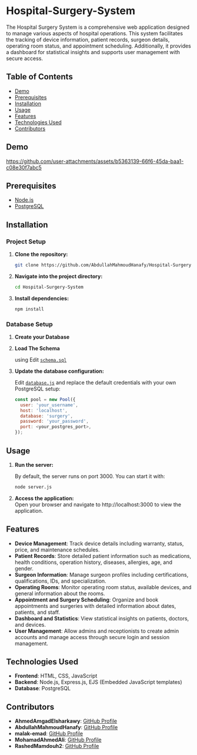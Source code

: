 # Hospital-Surgery-System

The Hospital Surgery System is a comprehensive web application designed to manage various aspects of hospital operations. This system facilitates the tracking of device information, patient records, surgeon details, operating room status, and appointment scheduling. Additionally, it provides a dashboard for statistical insights and supports user management with secure access.

## Table of Contents
- [Demo](#demo)
- [Prerequisites](#prerequisites)
- [Installation](#installation)
- [Usage](#usage)
- [Features](#features)
- [Technologies Used](#technologies-used)
- [Contributors](#contributors)


## Demo
https://github.com/user-attachments/assets/b5363139-66f6-45da-baa1-c08e30f7abc5


## Prerequisites

- [Node.js](https://nodejs.org/)
- [PostgreSQL](https://www.postgresql.org/)

## Installation

### Project Setup

1. **Clone the repository:**

   ```bash
   git clone https://github.com/AbdullahMahmoudHanafy/Hospital-Surgery-System.git
   ``````
2. **Navigate into the project directory:**  

    ```bash
    cd Hospital-Surgery-System
    ``````

3. **Install dependencies:**  


    ```bash
    npm install
    ``````

### Database Setup

1. **Create your Database**


2. **Load The Schema**  

    using Edit [`schema.sql`](sql/schema.sql)


3. **Update the database configuration:**  

   Edit [`database.js`](database.js) and replace the default credentials with your own PostgreSQL setup:
   ```js
   const pool = new Pool({
     user: 'your_username',
     host: 'localhost',
     database: 'surgery',
     password: 'your_password',
     port: <your_postgres_port>,
   });
   ``````

## Usage

1. **Run the server:**  

    By default, the server runs on port 3000. You can start it with:

    ```bash
    node server.js
    ``````

2. **Access the application:**  
    Open your browser and navigate to http://localhost:3000 to view the application.

## Features

- **Device Management**: Track device details including warranty, status, price, and maintenance schedules.
- **Patient Records**: Store detailed patient information such as medications, health conditions, operation history, diseases, allergies, age, and gender.
- **Surgeon Information**: Manage surgeon profiles including certifications, qualifications, IDs, and specialization.
- **Operating Rooms**: Monitor operating room status, available devices, and general information about the rooms.
- **Appointment and Surgery Scheduling**: Organize and book appointments and surgeries with detailed information about dates, patients, and staff.
- **Dashboard and Statistics**: View statistical insights on patients, doctors, and devices.
- **User Management**: Allow admins and receptionists to create admin accounts and manage access through secure login and session management.

## Technologies Used

- **Frontend**: HTML, CSS, JavaScript
- **Backend**: Node.js, Express.js, EJS (Embedded JavaScript templates)
- **Database**: PostgreSQL

## Contributors
- **AhmedAmgadElsharkawy**: [GitHub Profile](https://github.com/AhmedAmgadElsharkawy)
- **AbdullahMahmoudHanafy**: [GitHub Profile](https://github.com/AbdullahMahmoudHanafy)
- **malak-emad**: [GitHub Profile](https://github.com/malak-emad)
- **MohamadAhmedAli**: [GitHub Profile](https://github.com/MohamadAhmedAli)
- **RashedMamdouh2**: [GitHub Profile](https://github.com/RashedMamdouh2)
